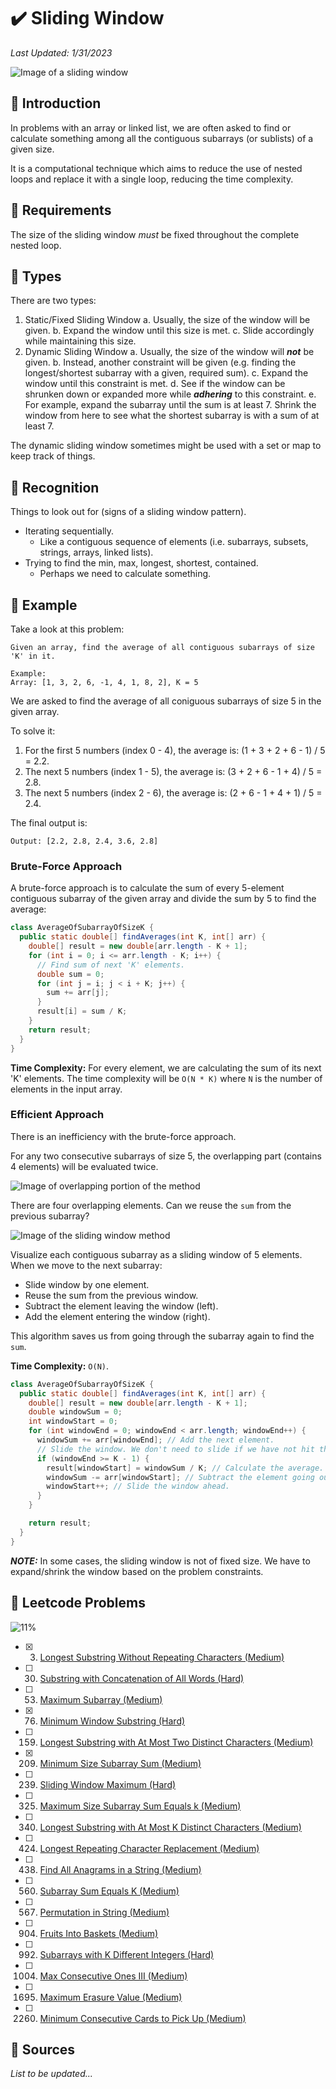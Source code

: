 # :heavy_check_mark: Sliding Window
*Last Updated: 1/31/2023*

![Image of a sliding window](../images/patterns/sliding-window/sliding-window.png)

## :round_pushpin: Introduction
In problems with an array or linked list, we are often asked to find or calculate something among all the contiguous subarrays (or sublists) of a given size.

It is a computational technique which aims to reduce the use of nested loops and replace it with a single loop, reducing the time complexity.

## :round_pushpin: Requirements
The size of the sliding window *must* be fixed throughout the complete nested loop.

## :round_pushpin: Types
There are two types:
1. Static/Fixed Sliding Window
  a. Usually, the size of the window will be given.
  b. Expand the window until this size is met.
  c. Slide accordingly while maintaining this size.
2. Dynamic Sliding Window
  a. Usually, the size of the window will ***not*** be given.
  b. Instead, another constraint will be given (e.g. finding the longest/shortest subarray with a given, required sum).
  c. Expand the window until this constraint is met.
  d. See if the window can be shrunken down or expanded more while ***adhering*** to this constraint.
  e. For example, expand the subarray until the sum is at least 7. Shrink the window from here to see what the shortest subarray is with a sum of at least 7.

The dynamic sliding window sometimes might be used with a set or map to keep track of things.

## :round_pushpin: Recognition
Things to look out for (signs of a sliding window pattern).
- Iterating sequentially.
  - Like a contiguous sequence of elements (i.e. subarrays, subsets, strings, arrays, linked lists).
- Trying to find the min, max, longest, shortest, contained.
  - Perhaps we need to calculate something.

## :round_pushpin: Example
Take a look at this problem:
```
Given an array, find the average of all contiguous subarrays of size 'K' in it.

Example:
Array: [1, 3, 2, 6, -1, 4, 1, 8, 2], K = 5
```

We are asked to find the average of all coniguous subarrays of size 5 in the given array.

To solve it:
1. For the first 5 numbers (index 0 - 4), the average is: (1 + 3 + 2 + 6 - 1) / 5 = 2.2.
2. The next 5 numbers (index 1 - 5), the average is: (3 + 2 + 6 - 1 + 4) / 5 = 2.8.
3. The next 5 numbers (index 2 - 6), the average is: (2 + 6 - 1 + 4 + 1) / 5 = 2.4.

The final output is:
```
Output: [2.2, 2.8, 2.4, 3.6, 2.8]
```

### Brute-Force Approach
A brute-force approach is to calculate the sum of every 5-element contiguous subarray of the given array and divide the sum by 5 to find the average:
```java
class AverageOfSubarrayOfSizeK {
  public static double[] findAverages(int K, int[] arr) {
    double[] result = new double[arr.length - K + 1];
    for (int i = 0; i <= arr.length - K; i++) {
      // Find sum of next 'K' elements.
      double sum = 0;
      for (int j = i; j < i + K; j++) {
        sum += arr[j];
      }
      result[i] = sum / K;
    }
    return result;
  }
}
```
**Time Complexity:** For every element, we are calculating the sum of its next 'K' elements. The time complexity will be `O(N * K)` where `N` is the number of elements in the input array.

### Efficient Approach
There is an inefficiency with the brute-force approach.

For any two consecutive subarrays of size 5, the overlapping part (contains 4 elements) will be evaluated twice.

![Image of overlapping portion of the method](../images/patterns/sliding-window/sliding-window-overlapping.png)

There are four overlapping elements. Can we reuse the `sum` from the previous subarray?

![Image of the sliding window method](../images/patterns/sliding-window/sliding-window-example.png)

Visualize each contiguous subarray as a sliding window of 5 elements. When we move to the next subarray:
- Slide window by one element.
- Reuse the sum from the previous window.
- Subtract the element leaving the window (left).
- Add the element entering the window (right).

This algorithm saves us from going through the subarray again to find the `sum`.

**Time Complexity:** `O(N)`.
```java
class AverageOfSubarrayOfSizeK {
  public static double[] findAverages(int K, int[] arr) {
    double[] result = new double[arr.length - K + 1];
    double windowSum = 0;
    int windowStart = 0;
    for (int windowEnd = 0; windowEnd < arr.length; windowEnd++) {
      windowSum += arr[windowEnd]; // Add the next element.
      // Slide the window. We don't need to slide if we have not hit the required window size of 'k'.
      if (windowEnd >= K - 1) {
        result[windowStart] = windowSum / K; // Calculate the average.
        windowSum -= arr[windowStart]; // Subtract the element going out.
        windowStart++; // Slide the window ahead.
      }
    }

    return result;
  }
}
```

***NOTE:*** In some cases, the sliding window is not of fixed size. We have to expand/shrink the window based on the problem constraints.

## :round_pushpin: Leetcode Problems
![11%](https://progress-bar.dev/11)

- [x] 3. [Longest Substring Without Repeating Characters (Medium)](https://leetcode.com/problems/longest-substring-without-repeating-characters/)
- [ ] 30. [Substring with Concatenation of All Words (Hard)](https://leetcode.com/problems/substring-with-concatenation-of-all-words/)
- [ ] 53. [Maximum Subarray (Medium)](https://leetcode.com/problems/maximum-subarray/)
- [x] 76. [Minimum Window Substring (Hard)](https://leetcode.com/problems/minimum-window-substring/)
- [ ] 159. [Longest Substring with At Most Two Distinct Characters (Medium)](https://leetcode.com/problems/longest-substring-with-at-most-two-distinct-characters/)
- [x] 209. [Minimum Size Subarray Sum (Medium)](https://leetcode.com/problems/minimum-size-subarray-sum/)
- [ ] 239. [Sliding Window Maximum (Hard)](https://leetcode.com/problems/sliding-window-maximum/)
- [ ] 325. [Maximum Size Subarray Sum Equals k (Medium)](https://leetcode.com/problems/maximum-size-subarray-sum-equals-k/)
- [ ] 340. [Longest Substring with At Most K Distinct Characters (Medium)](https://leetcode.com/problems/longest-substring-with-at-most-k-distinct-characters/)
- [ ] 424. [Longest Repeating Character Replacement (Medium)](https://leetcode.com/problems/longest-repeating-character-replacement/)
- [ ] 438. [Find All Anagrams in a String (Medium)](https://leetcode.com/problems/find-all-anagrams-in-a-string/)
- [ ] 560. [Subarray Sum Equals K (Medium)](https://leetcode.com/problems/subarray-sum-equals-k/)
- [ ] 567. [Permutation in String (Medium)](https://leetcode.com/problems/permutation-in-string/)
- [ ] 904. [Fruits Into Baskets (Medium)](https://leetcode.com/problems/fruit-into-baskets/)
- [ ] 992. [Subarrays with K Different Integers (Hard)](https://leetcode.com/problems/subarrays-with-k-different-integers/)
- [ ] 1004. [Max Consecutive Ones III (Medium)](https://leetcode.com/problems/max-consecutive-ones-iii/description/)
- [ ] 1695. [Maximum Erasure Value (Medium)](https://leetcode.com/problems/maximum-erasure-value/)
- [ ] 2260. [Minimum Consecutive Cards to Pick Up (Medium)](https://leetcode.com/problems/minimum-consecutive-cards-to-pick-up/)

## :round_pushpin: Sources
*List to be updated...*
